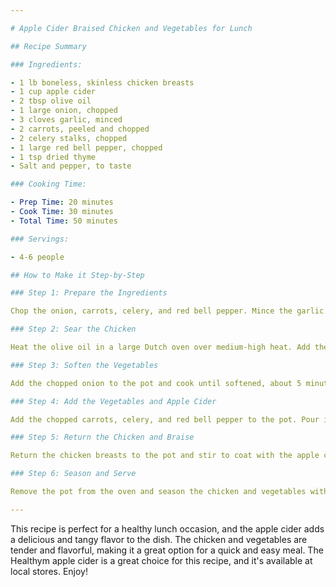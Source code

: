 ```yaml
---

# Apple Cider Braised Chicken and Vegetables for Lunch

## Recipe Summary

### Ingredients:

- 1 lb boneless, skinless chicken breasts
- 1 cup apple cider
- 2 tbsp olive oil
- 1 large onion, chopped
- 3 cloves garlic, minced
- 2 carrots, peeled and chopped
- 2 celery stalks, chopped
- 1 large red bell pepper, chopped
- 1 tsp dried thyme
- Salt and pepper, to taste

### Cooking Time:

- Prep Time: 20 minutes
- Cook Time: 30 minutes
- Total Time: 50 minutes

### Servings:

- 4-6 people

## How to Make it Step-by-Step

### Step 1: Prepare the Ingredients

Chop the onion, carrots, celery, and red bell pepper. Mince the garlic. Measure out the apple cider, olive oil, and thyme.

### Step 2: Sear the Chicken

Heat the olive oil in a large Dutch oven over medium-high heat. Add the chicken breasts and sear until browned on both sides, about 5-7 minutes. Remove the chicken from the pot and set it aside.

### Step 3: Soften the Vegetables

Add the chopped onion to the pot and cook until softened, about 5 minutes. Add the minced garlic and cook for an additional minute.

### Step 4: Add the Vegetables and Apple Cider

Add the chopped carrots, celery, and red bell pepper to the pot. Pour in the apple cider and bring the mixture to a simmer.

### Step 5: Return the Chicken and Braise

Return the chicken breasts to the pot and stir to coat with the apple cider mixture. Cover the pot and transfer it to the oven. Braise the chicken and vegetables for 20-25 minutes, or until the chicken is cooked through and the vegetables are tender.

### Step 6: Season and Serve

Remove the pot from the oven and season the chicken and vegetables with salt, pepper, and thyme. Serve hot and enjoy!

---
```


This recipe is perfect for a healthy lunch occasion, and the apple cider adds a delicious and tangy flavor to the dish. The chicken and vegetables are tender and flavorful, making it a great option for a quick and easy meal. The Healthym apple cider is a great choice for this recipe, and it's available at local stores. Enjoy!